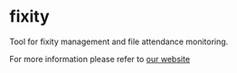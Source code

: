 fixity
======

Tool for fixity management and file attendance monitoring.

For more information please refer to [our website](http://www.avpreserve.com/avpsresources/tools/)
